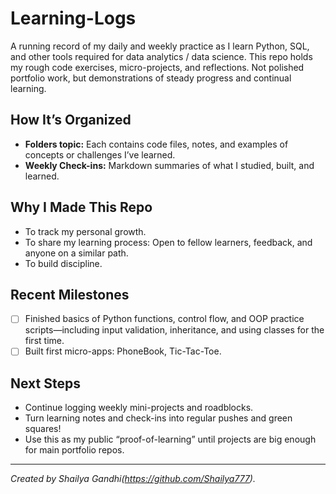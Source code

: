 # Learning-Logs
A running record of my daily and weekly practice as I learn Python, SQL, and other tools required for data analytics / data science. 
This repo holds my rough code exercises, micro-projects, and reflections. Not polished portfolio work, but demonstrations of steady progress and continual learning.

## How It’s Organized

- **Folders topic:** Each contains code files, notes, and examples of concepts or challenges I’ve learned.
- **Weekly Check-ins:** Markdown summaries of what I studied, built, and learned.

## Why I Made This Repo

- To track my personal growth.
- To share my learning process: Open to fellow learners, feedback, and anyone on a similar path.
- To build discipline.
  
## Recent Milestones

- [ ] Finished basics of Python functions, control flow, and OOP practice scripts—including input validation, inheritance, and using classes for the first time.
- [ ] Built first micro-apps: PhoneBook, Tic-Tac-Toe.

## Next Steps

- Continue logging weekly mini-projects and roadblocks.
- Turn learning notes and check-ins into regular pushes and green squares!
- Use this as my public “proof-of-learning” until projects are big enough for main portfolio repos.

---

*Created by Shailya Gandhi(https://github.com/Shailya777).*
